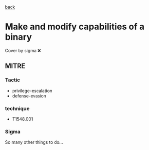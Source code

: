 [back](../index.md)
# Make and modify capabilities of a binary
Cover by sigma :x: 

## MITRE
### Tactic
  - privilege-escalation
  - defense-evasion

### technique
  - T1548.001

### Sigma

 So many other things to do...